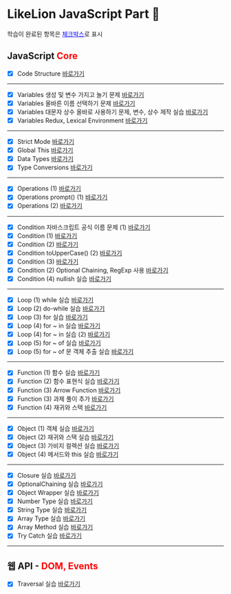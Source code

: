 # LikeLion JavaScript Part 🦁

<p>학습이 완료된 항목은 <span style="color:blue; text-decoration:underline">체크박스</span>로 표시</p>

## JavaScript <span style="color:red;">Core</span>

- [x] Code Structure [바로가기](https://github.com/ukssss/LIKELION-FE/pull/2/commits/becca5fb39ac39f278656d18ffe57271b32f7d46)

---

- [x] Variables 생성 및 변수 가지고 놀기 문제 [바로가기](https://github.com/ukssss/LIKELION-FE/pull/2/commits/697e31f40d4cd5c449ec5d1212b21bfec6b73697)
- [x] Variables 올바른 이름 선택하기 문제 [바로가기](https://github.com/ukssss/LIKELION-FE/pull/2/commits/4ff29f66e1b057ad173403f30faee0f3dd58b5cc)
- [x] Variables 대문자 상수 올바로 사용하기 문제, 변수, 상수 제작 실습 [바로가기](https://github.com/ukssss/LIKELION-FE/pull/2/commits/1af2c82563a0148b9095244608dd76aa7c652095)
- [x] Variables Redux, Lexical Environment [바로가기](https://github.com/ukssss/LIKELION-FE/pull/2/commits/2d320faf06e7ab8f5f537739f131141ba380e3c9)

---

- [x] Strict Mode [바로가기](https://github.com/ukssss/LIKELION-FE/pull/2/commits/1ab99b13c146bd3b8a06260cbe62d2f42bfa6ca6)
- [x] Global This [바로가기](https://github.com/ukssss/LIKELION-FE/pull/2/commits/a7297f694b6a082e9f61a7e7bcbe2cbbc16bad52)
- [x] Data Types [바로가기](https://github.com/ukssss/LIKELION-FE/pull/2/commits/7720342e0d2f7790179928bc5455501a39f64e32)
- [x] Type Conversions [바로가기](https://github.com/ukssss/LIKELION-FE/pull/2/commits/5f90d85c7fc94676b94b5234602410af6c34cd50)

---

- [x] Operations (1) [바로가기](https://github.com/ukssss/LIKELION-FE/pull/2/commits/69bb0fd819a61bc1a370e2f8faf3c2f36e12deff)
- [x] Operations prompt() (1) [바로가기](https://github.com/ukssss/LIKELION-FE/pull/2/commits/b3d7365f67bf3175c9afbaef2cba3f2bea1c4551)
- [x] Operations (2) [바로가기](https://github.com/ukssss/LIKELION-FE/pull/2/commits/23450214b2eff33ab66bd59224e6ad90014e2441)

---

- [x] Condition 자바스크립트 공식 이름 문제 (1) [바로가기](https://github.com/ukssss/LIKELION-FE/pull/2/commits/a827ed71a1ac1d28c95453cd6dfde7ab38382e30)
- [x] Condition (1) [바로가기](https://github.com/ukssss/LIKELION-FE/pull/2/commits/629de72e9620c69a8437b2e6f3b143b9dc6a6bde)
- [x] Condition (2) [바로가기](https://github.com/ukssss/LIKELION-FE/pull/2/commits/c3cd32267a408fa4ab4f017d27fb9c50438b98f9)
- [x] Condition toUpperCase() (2) [바로가기](https://github.com/ukssss/LIKELION-FE/pull/2/commits/59a2625e7d738f62f62b56915062aeaecd1b5e11)
- [x] Condition (3) [바로가기](https://github.com/ukssss/LIKELION-FE/pull/2/commits/eab78a8ccb3fd817df257fd51cd13bfc1e7e5a1b)
- [x] Condition (2) Optional Chaining, RegExp 사용 [바로가기](https://github.com/ukssss/LIKELION-FE/pull/4/commits/433800218fb5bb0024312d187f963a327feaefc1)
- [x] Condition (4) nullish 실습 [바로가기](https://github.com/ukssss/LIKELION-FE/pull/4/commits/630cc4d7be51196203bc612b86233e570c86457c)

---

- [x] Loop (1) while 실습 [바로가기](https://github.com/ukssss/LIKELION-FE/pull/4/commits/d22ba7ed025c22235def1cba45a457b42d6141d5)
- [x] Loop (2) do-while 실습 [바로가기](https://github.com/ukssss/LIKELION-FE/pull/4/commits/d964bfd895e00013f0a3cc4a92812c3d994ee161)
- [x] Loop (3) for 실습 [바로가기](https://github.com/ukssss/LIKELION-FE/pull/4/commits/ed2dacc055f31cc1bfd554fc0f0d7df5fc2207dd)
- [x] Loop (4) for ~ in 실습 [바로가기](https://github.com/ukssss/LIKELION-FE/tree/01.core)
- [x] Loop (4) for ~ in 실습 (2) [바로가기](https://github.com/ukssss/LIKELION-FE/pull/4/commits/02f71c5d4df28aaf9c5044fe0e68c30bb89295f5)
- [x] Loop (5) for ~ of 실습 [바로가기](https://github.com/ukssss/LIKELION-FE/pull/4/commits/faa950bdfda41909275ecdae9390c666a0737cef)
- [x] Loop (5) for ~ of 문 객체 추출 실습 [바로가기](https://github.com/ukssss/LIKELION-FE/pull/5/commits/16f4801a57c58e496030268a2297ce478d0e91cc)

---

- [x] Function (1) 함수 실습 [바로가기](https://github.com/ukssss/LIKELION-FE/pull/5/commits/5e705052398f149250afb6f175c90fd84d15fddf)
- [x] Function (2) 함수 표현식 실습 [바로가기](https://github.com/ukssss/LIKELION-FE/pull/5/commits/4d2cdd81c31ce3b3322eb47ec3f12a7f07448a4c)
- [x] Function (3) Arrow Function [바로가기](https://github.com/ukssss/LIKELION-FE/pull/5/commits/bdfcfb8422f33cc93faf91ec16945e0fe3a11c95)
- [x] Function (3) 과제 풀이 추가 [바로가기](https://github.com/ukssss/LIKELION-FE/pull/6/commits/36196688073e5d068e994fa20e10a1bdde673bb7)
- [x] Function (4) 재귀와 스택 [바로가기](https://github.com/ukssss/LIKELION-FE/pull/6/commits/f3302ca90374b7f6bdbf0b8d70c966a49e457ad3)

---

- [x] Object (1) 객체 실습 [바로가기](https://github.com/ukssss/LIKELION-FE/pull/6/commits/54c3e072bf2105ebfce7a0f6aba03947b7b32b35)
- [x] Object (2) 재귀와 스택 실습 [바로가기](https://github.com/ukssss/LIKELION-FE/pull/6/commits/ed201c14d2563f23259467a2f643e3b91656269a)
- [x] Object (3) 가비지 컬렉션 실습 [바로가기](https://github.com/ukssss/LIKELION-FE/pull/7/commits/7952d2d38dc170c2caf1c40611df749e9f27193f)
- [x] Object (4) 메서드와 this 실습 [바로가기](https://github.com/ukssss/LIKELION-FE/pull/7/commits/14757eca78b8d0cc19d509740d98c7adcdec0f7b)

---

- [x] Closure 실습 [바로가기](https://github.com/ukssss/LIKELION-FE/pull/7/commits/5fcbea750d2cfe65a144b6b4c57fe1df530e5f8d)
- [x] OptionalChaining 실습 [바로가기](https://github.com/ukssss/LIKELION-FE/pull/7/commits/e3363baa83f86f41666237a2aa767c19bee15b40)
- [x] Object Wrapper 실습 [바로가기](https://github.com/ukssss/LIKELION-FE/pull/7/commits/ea7c461aa1bf6a4e70611cc6dbd3a99c3867c19e)
- [x] Number Type 실습 [바로가기](https://github.com/ukssss/LIKELION-FE/pull/7/commits/b00a141cb83f011e3e6c8a52e4ac1438f5ea9f03)
- [x] String Type 실습 [바로가기](https://github.com/ukssss/LIKELION-FE/pull/7/commits/196c7dba73df913281b80d7e8e31faae281585f0)
- [x] Array Type 실습 [바로가기](https://github.com/ukssss/LIKELION-FE/pull/7/commits/4944abb79da275c2e3b4f5e99021b7942bd66eea)
- [x] Array Method 실습 [바로가기](https://github.com/ukssss/LIKELION-FE/pull/8/commits/76142a96c389a473fb707a45cfd54a3947b4c57b)
- [x] Try Catch 실습 [바로가기](https://github.com/ukssss/LIKELION-FE/pull/8/commits/53d6aebd0b1e8e4ebd16ecbf4ba7be7743870689)

---

## 웹 API - <span style="color:red;">DOM, Events</span>

- [x] Traversal 실습 [바로가기](https://github.com/ukssss/LIKELION-FE/pull/10/commits/1ecdf077c86942d98ea0fe08d326815d6bcd0438)
